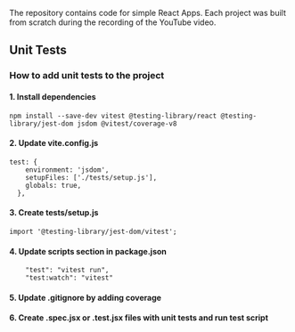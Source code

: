 The repository contains code for simple React Apps. Each project was built from scratch during the recording of the YouTube video.

## Unit Tests

### How to add unit tests to the project

#### 1. Install dependencies

```
npm install --save-dev vitest @testing-library/react @testing-library/jest-dom jsdom @vitest/coverage-v8
```

#### 2. Update vite.config.js

```
test: {
    environment: 'jsdom',
    setupFiles: ['./tests/setup.js'],
    globals: true,
  },
```

#### 3. Create tests/setup.js

```
import '@testing-library/jest-dom/vitest';
```

#### 4. Update scripts section in package.json

```
    "test": "vitest run",
    "test:watch": "vitest"
```

#### 5. Update .gitignore by adding coverage

#### 6. Create .spec.jsx or .test.jsx files with unit tests and run test script
